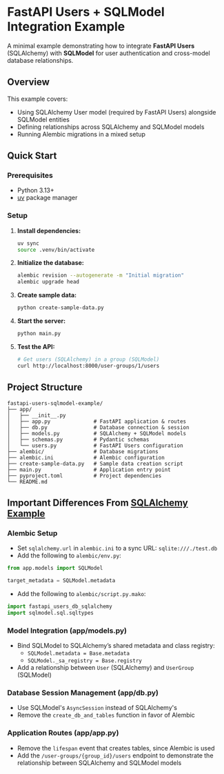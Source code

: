 # FastAPI Users + SQLModel Integration Example

A minimal example demonstrating how to integrate **FastAPI Users** (SQLAlchemy) with **SQLModel** for user authentication and cross-model database relationships.

## Overview

This example covers:

- Using SQLAlchemy User model (required by FastAPI Users) alongside SQLModel entities
- Defining relationships across SQLAlchemy and SQLModel models
- Running Alembic migrations in a mixed setup

## Quick Start

### Prerequisites

- Python 3.13+
- [uv](https://docs.astral.sh/uv/) package manager

### Setup

1. **Install dependencies:**

   ```bash
   uv sync
   source .venv/bin/activate
   ```

2. **Initialize the database:**

   ```bash
   alembic revision --autogenerate -m "Initial migration"
   alembic upgrade head
   ```

3. **Create sample data:**

   ```bash
   python create-sample-data.py
   ```

4. **Start the server:**

   ```bash
   python main.py
   ```

5. **Test the API:**
   ```bash
   # Get users (SQLAlchemy) in a group (SQLModel)
   curl http://localhost:8000/user-groups/1/users
   ```

## Project Structure

```
fastapi-users-sqlmodel-example/
├── app/
│   ├── __init__.py
│   ├── app.py              # FastAPI application & routes
│   ├── db.py               # Database connection & session
│   ├── models.py           # SQLAlchemy + SQLModel models
│   ├── schemas.py          # Pydantic schemas
│   └── users.py            # FastAPI Users configuration
├── alembic/                # Database migrations
├── alembic.ini             # Alembic configuration
├── create-sample-data.py   # Sample data creation script
├── main.py                 # Application entry point
├── pyproject.toml          # Project dependencies
└── README.md
```

## Important Differences From [SQLAlchemy Example](https://github.com/fastapi-users/fastapi-users/tree/v14.0.1/examples/sqlalchemy)

### Alembic Setup

- Set `sqlalchemy.url` in `alembic.ini` to a sync URL: `sqlite:///./test.db`
- Add the following to `alembic/env.py`:

```python
from app.models import SQLModel

target_metadata = SQLModel.metadata
```

- Add the following to `alembic/script.py.mako`:

```python
import fastapi_users_db_sqlalchemy
import sqlmodel.sql.sqltypes
```

### Model Integration (app/models.py)

- Bind SQLModel to SQLAlchemy’s shared metadata and class registry:
  - `SQLModel.metadata = Base.metadata`
  - `SQLModel._sa_registry = Base.registry`
- Add a relationship between `User` (SQLAlchemy) and `UserGroup` (SQLModel)

### Database Session Management (app/db.py)

- Use SQLModel's `AsyncSession` instead of SQLAlchemy's
- Remove the `create_db_and_tables` function in favor of Alembic

### Application Routes (app/app.py)

- Remove the `lifespan` event that creates tables, since Alembic is used
- Add the `/user-groups/{group_id}/users` endpoint to demonstrate the relationship between SQLAlchemy and SQLModel models
